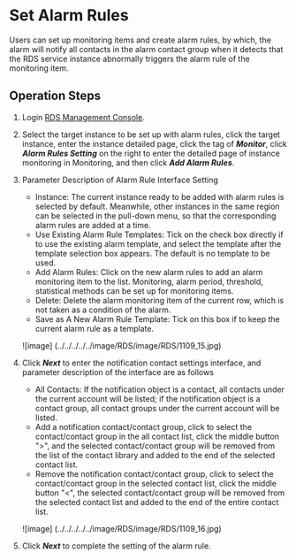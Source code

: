# Set Alarm Rules
Users can set up monitoring items and create alarm rules, by which, the alarm will notify all contacts in the alarm contact group when it detects that the RDS service instance abnormally triggers the alarm rule of the monitoring item.

## Operation Steps
1. Login [RDS Management Console](https://rds-console.jdcloud.com/database).
2. Select the target instance to be set up with alarm rules, click the target instance, enter the instance detailed page, click the tag of ***Monitor***, click ***Alarm Rules Setting*** on the right to enter the detailed page of instance monitoring in Monitoring, and then click ***Add Alarm Rules***.
3. Parameter Description of Alarm Rule Interface Setting
    * Instance: The current instance ready to be added with alarm rules is selected by default. Meanwhile, other instances in the same region can be selected in the pull-down menu, so that the corresponding alarm rules are added at a time.
    * Use Existing Alarm Rule Templates: Tick on the check box directly if to use the existing alarm template, and select the template after the template selection box appears. The default is no template to be used.
    * Add Alarm Rules: Click on the new alarm rules to add an alarm monitoring item to the list. Monitoring, alarm period, threshold, statistical methods can be set up for monitoring items.
    * Delete: Delete the alarm monitoring item of the current row, which is not taken as a condition of the alarm.
    * Save as A New Alarm Rule Template: Tick on this box if to keep the current alarm rule as a template.

    ![image] (../../../../../image/RDS/image/RDS/1109_15.jpg)

4. Click ***Next*** to enter the notification contact settings interface, and parameter description of the interface are as follows
    * All Contacts: If the notification object is a contact, all contacts under the current account will be listed; if the notification object is a contact group, all contact groups under the current account will be listed.
    * Add a notification contact/contact group, click to select the contact/contact group in the all contact list, click the middle button ">", and the selected contact/contact group will be removed from the list of the contact library and added to the end of the selected contact list.
    * Remove the notification contact/contact group, click to select the contact/contact group in the selected contact list, click the middle button "<", the selected contact/contact group will be removed from the selected contact list and added to the end of the entire contact list.
    
    ![image] (../../../../../image/RDS/image/RDS/1109_16.jpg)

5. Click ***Next*** to complete the setting of the alarm rule.
